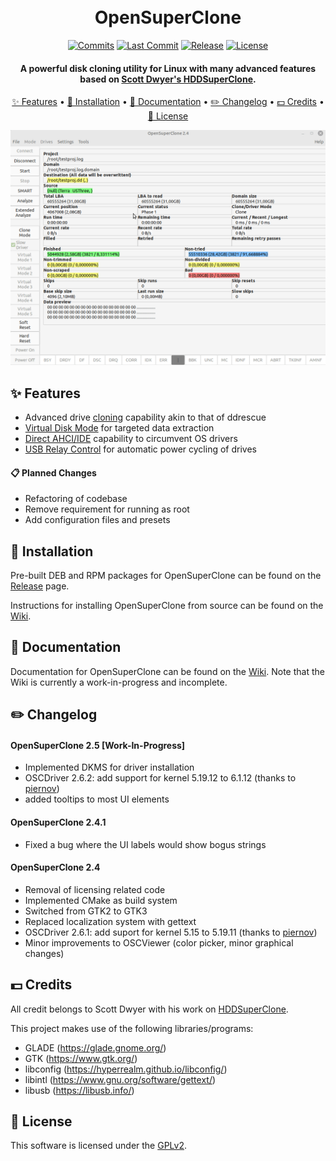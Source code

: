 <h1 align="center">
  <br>
  OpenSuperClone
  <br>
</h1>

<div align="center">

  [![Commits](https://badgen.net/github/commits/ispillmydrink/opensuperclone/main)](https://github.com/ISpillMyDrink/OpenSuperClone/commits/main)
  [![Last Commit](https://badgen.net/github/last-commit/ispillmydrink/opensuperclone/main)](https://github.com/ISpillMyDrink/OpenSuperClone/commits/main)
  [![Release](https://badgen.net/github/release/ispillmydrink/opensuperclone)](https://github.com/ISpillMyDrink/OpenSuperClone/releases)
  [![License](https://badgen.net/github/license/ispillmydrink/opensuperclone)](https://github.com/ISpillMyDrink/OpenSuperClone/blob/main/LICENSE)
  
</div>

<h4 align="center">
  A powerful disk cloning utility for Linux with many advanced features based on <a href="https://www.hddsuperclone.com/">Scott Dwyer's HDDSuperClone</a>.
</h4>

<p align="center">
  <a href="#-features">✨ Features</a> •
  <a href="#-installation">💾 Installation</a> •
  <a href="#-documentation">📖 Documentation</a> •
  <a href="#%EF%B8%8F-changelog">✏️ Changelog</a> •
  <a href="#-credits">💵 Credits</a> •
  <a href="#-license">📄 License</a>
</p>

<p align="center">
  <img src="./doc/opensuperclone.gif" alt="Size Limit CLI" width="738">
</p>

## ✨ Features

* Advanced drive <a href="https://github.com/ISpillMyDrink/OpenSuperClone/wiki/Clone-Mode">cloning</a> capability akin to that of ddrescue
* <a href="https://github.com/ISpillMyDrink/OpenSuperClone/wiki/Virtual-Disk-Mode">Virtual Disk Mode</a> for targeted data extraction
* <a href="https://github.com/ISpillMyDrink/OpenSuperClone/wiki/Direct-Modes">Direct AHCI/IDE</a> capability to circumvent OS drivers
* <a href="https://github.com/ISpillMyDrink/OpenSuperClone/wiki/Relay-Operation">USB Relay Control</a> for automatic power cycling of drives

#### 📋 Planned Changes

* Refactoring of codebase
* Remove requirement for running as root
* Add configuration files and presets

## 💾 Installation

Pre-built DEB and RPM packages for OpenSuperClone can be found on the <a href=https://github.com/ISpillMyDrink/OpenSuperClone/releases>Release</a> page.

Instructions for installing OpenSuperClone from source can be found on the <a href="https://github.com/ISpillMyDrink/OpenSuperClone/wiki/Compiling-from-Source">Wiki</a>.

## 📖 Documentation

Documentation for OpenSuperClone can be found on the <a href="https://github.com/ISpillMyDrink/OpenSuperClone/wiki">Wiki</a>.
Note that the Wiki is currently a work-in-progress and incomplete.

## ✏️ Changelog

#### OpenSuperClone 2.5 [Work-In-Progress]

* Implemented DKMS for driver installation
* OSCDriver 2.6.2: add support for kernel 5.19.12 to 6.1.12 (thanks to <a href="https://github.com/ISpillMyDrink/OpenSuperClone/commit/f59b24ae116fa284ab4f6c8d6b288f01370f88dc">piernov</a>)
* added tooltips to most UI elements

#### OpenSuperClone 2.4.1

* Fixed a bug where the UI labels would show bogus strings

#### OpenSuperClone 2.4

* Removal of licensing related code
* Implemented CMake as build system
* Switched from GTK2 to GTK3
* Replaced localization system with gettext
* OSCDriver 2.6.1: add suport for kernel 5.15 to 5.19.11 (thanks to <a href="https://github.com/piernov/">piernov</a>)
* Minor improvements to OSCViewer (color picker, minor graphical changes)

## 💵 Credits

All credit belongs to Scott Dwyer with his work on <a href="https://www.hddsuperclone.com/">HDDSuperClone</a>.

This project makes use of the following libraries/programs:
* GLADE (https://glade.gnome.org/)
* GTK (https://www.gtk.org/)
* libconfig (https://hyperrealm.github.io/libconfig/)
* libintl (https://www.gnu.org/software/gettext/)
* libusb (https://libusb.info/)

## 📄 License

This software is licensed under the [GPLv2](LICENSE).
